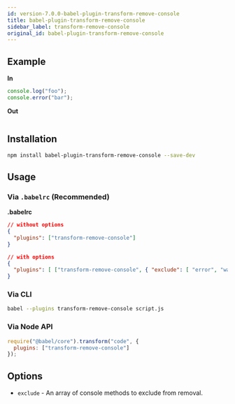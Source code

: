 ```yaml
---
id: version-7.0.0-babel-plugin-transform-remove-console
title: babel-plugin-transform-remove-console
sidebar_label: transform-remove-console
original_id: babel-plugin-transform-remove-console
---
```


## Example

**In**

```javascript
console.log("foo");
console.error("bar");
```

**Out**

```javascript
```

## Installation

```sh
npm install babel-plugin-transform-remove-console --save-dev
```

## Usage

### Via `.babelrc` (Recommended)

**.babelrc**

```json
// without options
{
  "plugins": ["transform-remove-console"]
}
```

```json
// with options
{
  "plugins": [ ["transform-remove-console", { "exclude": [ "error", "warn"] }] ]
}
```

### Via CLI

```sh
babel --plugins transform-remove-console script.js
```

### Via Node API

```javascript
require("@babel/core").transform("code", {
  plugins: ["transform-remove-console"]
});
```

## Options

+ `exclude` - An array of console methods to exclude from removal.

